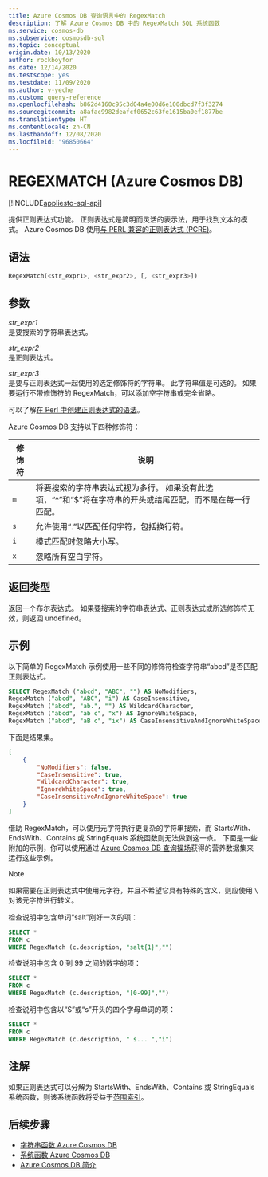 ```yaml
---
title: Azure Cosmos DB 查询语言中的 RegexMatch
description: 了解 Azure Cosmos DB 中的 RegexMatch SQL 系统函数
ms.service: cosmos-db
ms.subservice: cosmosdb-sql
ms.topic: conceptual
origin.date: 10/13/2020
author: rockboyfor
ms.date: 12/14/2020
ms.testscope: yes
ms.testdate: 11/09/2020
ms.author: v-yeche
ms.custom: query-reference
ms.openlocfilehash: b862d4160c95c3d04a4e00d6e100dbcd7f3f3274
ms.sourcegitcommit: a8afac9982deafcf0652c63fe1615ba0ef1877be
ms.translationtype: HT
ms.contentlocale: zh-CN
ms.lasthandoff: 12/08/2020
ms.locfileid: "96850664"
---
```

<!--Pending for PM verification-->
# <a name="regexmatch-azure-cosmos-db"></a>REGEXMATCH (Azure Cosmos DB)
[!INCLUDE[appliesto-sql-api](includes/appliesto-sql-api.md)]

提供正则表达式功能。 正则表达式是简明而灵活的表示法，用于找到文本的模式。 Azure Cosmos DB 使用[与 PERL 兼容的正则表达式 (PCRE)](http://www.pcre.org/)。 

## <a name="syntax"></a>语法

```sql
RegexMatch(<str_expr1>, <str_expr2>, [, <str_expr3>])  
```  

## <a name="arguments"></a>参数

*str_expr1*  
   是要搜索的字符串表达式。  

*str_expr2*  
   是正则表达式。

*str_expr3*  
   是要与正则表达式一起使用的选定修饰符的字符串。 此字符串值是可选的。 如果要运行不带修饰符的 RegexMatch，可以添加空字符串或完全省略。 

可以了解[在 Perl 中创建正则表达式的语法](https://perldoc.perl.org/perlre)。 

Azure Cosmos DB 支持以下四种修饰符：

| 修饰符 | 说明 |
| ------ | ----------- |
| `m` | 将要搜索的字符串表达式视为多行。 如果没有此选项，“^”和“$”将在字符串的开头或结尾匹配，而不是在每一行匹配。 |
| `s` | 允许使用“.”以匹配任何字符，包括换行符。 | 
| `i` | 模式匹配时忽略大小写。 |
| `x` | 忽略所有空白字符。 |

## <a name="return-types"></a>返回类型

返回一个布尔表达式。 如果要搜索的字符串表达式、正则表达式或所选修饰符无效，则返回 undefined。

## <a name="examples"></a>示例

以下简单的 RegexMatch 示例使用一些不同的修饰符检查字符串“abcd”是否匹配正则表达式。

```sql
SELECT RegexMatch ("abcd", "ABC", "") AS NoModifiers, 
RegexMatch ("abcd", "ABC", "i") AS CaseInsensitive, 
RegexMatch ("abcd", "ab.", "") AS WildcardCharacter,
RegexMatch ("abcd", "ab c", "x") AS IgnoreWhiteSpace, 
RegexMatch ("abcd", "aB c", "ix") AS CaseInsensitiveAndIgnoreWhiteSpace 
```  

 下面是结果集。  

```json
[
    {
        "NoModifiers": false,
        "CaseInsensitive": true,
        "WildcardCharacter": true,
        "IgnoreWhiteSpace": true,
        "CaseInsensitiveAndIgnoreWhiteSpace": true
    }
]
```

借助 RegexMatch，可以使用元字符执行更复杂的字符串搜索，而 StartsWith、EndsWith、Contains 或 StringEquals 系统函数则无法做到这一点。 下面是一些附加的示例，你可以使用通过 [Azure Cosmos DB 查询操场](https://www.documentdb.com/sql/demo)获得的营养数据集来运行这些示例。 

> [!NOTE] 
> 如果需要在正则表达式中使用元字符，并且不希望它具有特殊的含义，则应使用 `\` 对该元字符进行转义。

检查说明中包含单词“salt”刚好一次的项：

```sql
SELECT * 
FROM c 
WHERE RegexMatch (c.description, "salt{1}","")
```

检查说明中包含 0 到 99 之间的数字的项：

```sql
SELECT * 
FROM c 
WHERE RegexMatch (c.description, "[0-99]","")
```

检查说明中包含以“S”或“s”开头的四个字母单词的项：

```sql
SELECT * 
FROM c 
WHERE RegexMatch (c.description, " s... ","i")
```

## <a name="remarks"></a>注解

如果正则表达式可以分解为 StartsWith、EndsWith、Contains 或 StringEquals 系统函数，则该系统函数将受益于[范围索引](index-policy.md#includeexclude-strategy)。

## <a name="next-steps"></a>后续步骤

- [字符串函数 Azure Cosmos DB](sql-query-string-functions.md)
- [系统函数 Azure Cosmos DB](sql-query-system-functions.md)
- [Azure Cosmos DB 简介](introduction.md)

<!-- Update_Description: update meta properties, wording update, update link -->